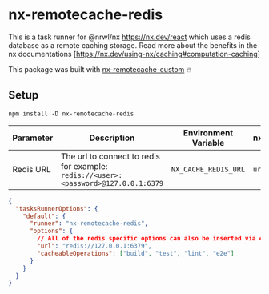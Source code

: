# nx-remotecache-redis

This is a task runner for @nrwl/nx https://nx.dev/react which uses a redis database as a remote caching storage. Read more about the benefits in the nx documentations [https://nx.dev/using-nx/caching#computation-caching]

This package was built with [nx-remotecache-custom](https://www.npmjs.com/package/nx-remotecache-custom) 🔥

## Setup

```
npm install -D nx-remotecache-redis
```

| Parameter | Description                                                                         | Environment Variable | nx.json |
| --------- | ----------------------------------------------------------------------------------- | -------------------- | ------- |
| Redis URL | The url to connect to redis for example: `redis://<user>:<password>@127.0.0.1:6379` | `NX_CACHE_REDIS_URL` | `url`   |

```json
{
  "tasksRunnerOptions": {
    "default": {
      "runner": "nx-remotecache-redis",
      "options": {
        // All of the redis specific options can also be inserted via environment variables!
        "url": "redis://127.0.0.1:6379",
        "cacheableOperations": ["build", "test", "lint", "e2e"]
      }
    }
  }
}
```
